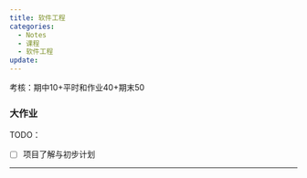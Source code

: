 ```yaml
---
title: 软件工程
categories:
  - Notes
  - 课程
  - 软件工程
update:
---
```

考核：期中10+平时和作业40+期末50

### 大作业

TODO：
- [ ] 项目了解与初步计划


---

